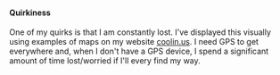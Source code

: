 #### Quirkiness

One of my quirks is that I am constantly lost.  I've displayed this visually using examples of maps on my website [coolin.us](http://www.coolin.us).  I need GPS to get everywhere and, when I don't have a GPS device, I spend a significant amount of time lost/worried if I'll every find my way.
